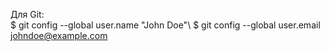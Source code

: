 Для Git:\
$ git config --global user.name "John Doe"\\
$ git config --global user.email johndoe@example.com
